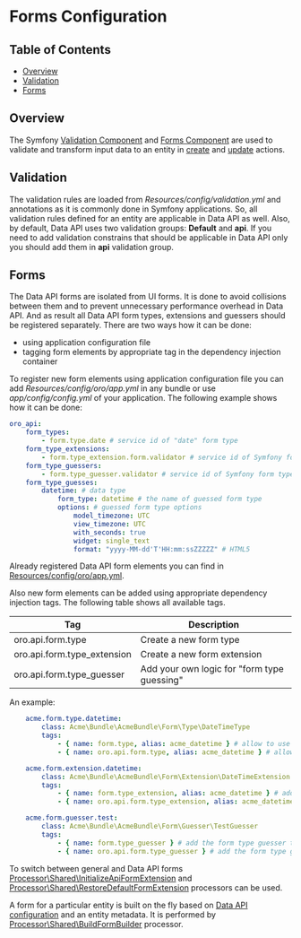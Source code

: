 Forms Configuration
===================

Table of Contents
-----------------
 - [Overview](#overview)
 - [Validation](#validation)
 - [Forms](#forms)

Overview
--------

The Symfony [Validation Component](http://symfony.com/doc/current/book/validation.html) and [Forms Component](http://symfony.com/doc/current/book/forms.html) are used to validate and transform input data to an entity in [create](./actions.md#create-action) and [update](./actions.md#update-action) actions.

Validation
----------

The validation rules are loaded from *Resources/config/validation.yml* and annotations as it is commonly done in Symfony applications. So, all validation rules defined for an entity are applicable in Data API as well.
Also, by default, Data API uses two validation groups: **Default** and **api**. If you need to add validation constrains that should be applicable in Data API only you should add them in **api** validation group.


Forms
-----

The Data API forms are isolated from UI forms. It is done to avoid collisions between them and to prevent unnecessary performance overhead in Data API.
And as result all Data API form types, extensions and guessers should be registered separately. There are two ways how it can be done:

- using application configuration file
- tagging form elements by appropriate tag in the dependency injection container

To register new form elements using application configuration file you can add *Resources/config/oro/app.yml* in any bundle or use *app/config/config.yml* of your application. The following example shows how it can be done:

```yaml
oro_api:
    form_types:
        - form.type.date # service id of "date" form type
    form_type_extensions:
        - form.type_extension.form.validator # service id of Symfony form validation extension
    form_type_guessers:
        - form.type_guesser.validator # service id of Symfony form type guesser based on validation constraints
    form_type_guesses:
        datetime: # data type
            form_type: datetime # the name of guessed form type
            options: # guessed form type options
                model_timezone: UTC
                view_timezone: UTC
                with_seconds: true
                widget: single_text
                format: "yyyy-MM-dd'T'HH:mm:ssZZZZZ" # HTML5
```

Already registered Data API form elements you can find in [Resources/config/oro/app.yml](../config/oro/app.yml).

Also new form elements can be added using appropriate dependency injection tags. The following table shows all available tags.

| Tag | Description |
| --- | --- |
| oro.api.form.type | Create a new form type |
| oro.api.form.type_extension | Create a new form extension |
| oro.api.form.type_guesser | Add your own logic for "form type guessing" |

An example:

```yaml
    acme.form.type.datetime:
        class: Acme\Bundle\AcmeBundle\Form\Type\DateTimeType
        tags:
            - { name: form.type, alias: acme_datetime } # allow to use the form type on UI 
            - { name: oro.api.form.type, alias: acme_datetime } # allow to use the form type in Data API

    acme.form.extension.datetime:
        class: Acme\Bundle\AcmeBundle\Form\Extension\DateTimeExtension
        tags:
            - { name: form.type_extension, alias: acme_datetime } # add the form extension to UI forms
            - { name: oro.api.form.type_extension, alias: acme_datetime } # add the form extension to Data API forms

    acme.form.guesser.test:
        class: Acme\Bundle\AcmeBundle\Form\Guesser\TestGuesser
        tags:
            - { name: form.type_guesser } # add the form type guesser to UI forms
            - { name: oro.api.form.type_guesser } # add the form type guesser to Data API forms
```

To switch between general and Data API forms [Processor\Shared\InitializeApiFormExtension](../../Processor/Shared/InitializeApiFormExtension.php) and [Processor\Shared\RestoreDefaultFormExtension](../../Processor/Shared/RestoreDefaultFormExtension.php) processors can be used.

A form for a particular entity is built on the fly based on [Data API configuration](./configuration.md) and an entity metadata. It is performed by [Processor\Shared\BuildFormBuilder](../../Processor/Shared/BuildFormBuilder.php) processor.
